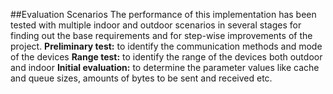 ##Evaluation Scenarios
The performance of this implementation has been tested with multiple
indoor and outdoor scenarios in several stages for finding out the base requirements and for step-wise improvements of the project.
**Preliminary test:** to identify the communication methods and mode of the devices
**Range test:** to identify the range of the devices both outdoor and indoor
**Initial evaluation:** to determine the parameter values like cache and queue sizes, amounts of bytes to be sent and received etc.
